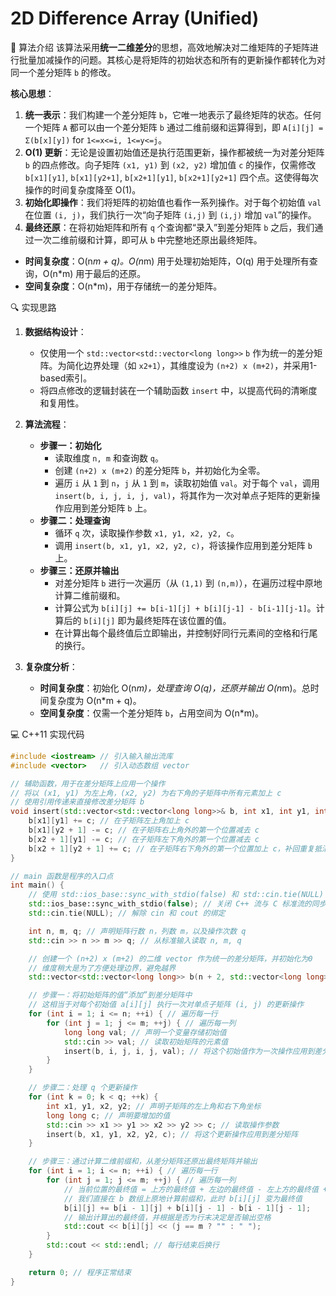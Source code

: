 # 2D Difference Array (Unified)

🧠 算法介绍
该算法采用**统一二维差分**的思想，高效地解决对二维矩阵的子矩阵进行批量加减操作的问题。其核心是将矩阵的初始状态和所有的更新操作都转化为对同一个差分矩阵 `b` 的修改。

**核心思想**：
1.  **统一表示**：我们构建一个差分矩阵 `b`，它唯一地表示了最终矩阵的状态。任何一个矩阵 `A` 都可以由一个差分矩阵 `b` 通过二维前缀和运算得到，即 `A[i][j] = Σ(b[x][y])` for `1<=x<=i, 1<=y<=j`。
2.  **O(1) 更新**：无论是设置初始值还是执行范围更新，操作都被统一为对差分矩阵 `b` 的四点修改。向子矩阵 `(x1, y1)` 到 `(x2, y2)` 增加值 `c` 的操作，仅需修改 `b[x1][y1]`, `b[x1][y2+1]`, `b[x2+1][y1]`, `b[x2+1][y2+1]` 四个点。这使得每次操作的时间复杂度降至 O(1)。
3.  **初始化即操作**：我们将矩阵的初始值也看作一系列操作。对于每个初始值 `val` 在位置 `(i, j)`，我们执行一次“向子矩阵 `(i,j)` 到 `(i,j)` 增加 `val`”的操作。
4.  **最终还原**：在将初始矩阵和所有 `q` 个查询都“录入”到差分矩阵 `b` 之后，我们通过一次二维前缀和计算，即可从 `b` 中完整地还原出最终矩阵。

*   **时间复杂度**：O(n*m + q)。O(n*m) 用于处理初始矩阵，O(q) 用于处理所有查询，O(n*m) 用于最后的还原。
*   **空间复杂度**：O(n*m)，用于存储统一的差分矩阵。

🔍 实现思路
1.  **数据结构设计**：
    *   仅使用一个 `std::vector<std::vector<long long>>` `b` 作为统一的差分矩阵。为简化边界处理（如 `x2+1`），其维度设为 `(n+2) x (m+2)`，并采用1-based索引。
    *   将四点修改的逻辑封装在一个辅助函数 `insert` 中，以提高代码的清晰度和复用性。

2.  **算法流程**：
    *   **步骤一：初始化**
        *   读取维度 `n, m` 和查询数 `q`。
        *   创建 `(n+2) x (m+2)` 的差分矩阵 `b`，并初始化为全零。
        *   遍历 `i` 从 `1` 到 `n`，`j` 从 `1` 到 `m`，读取初始值 `val`。对于每个 `val`，调用 `insert(b, i, j, i, j, val)`，将其作为一次对单点子矩阵的更新操作应用到差分矩阵 `b` 上。
    *   **步骤二：处理查询**
        *   循环 `q` 次，读取操作参数 `x1, y1, x2, y2, c`。
        *   调用 `insert(b, x1, y1, x2, y2, c)`，将该操作应用到差分矩阵 `b` 上。
    *   **步骤三：还原并输出**
        *   对差分矩阵 `b` 进行一次遍历（从 `(1,1)` 到 `(n,m)`），在遍历过程中原地计算二维前缀和。
        *   计算公式为 `b[i][j] += b[i-1][j] + b[i][j-1] - b[i-1][j-1]`。计算后的 `b[i][j]` 即为最终矩阵在该位置的值。
        *   在计算出每个最终值后立即输出，并控制好同行元素间的空格和行尾的换行。

3.  **复杂度分析**：
    *   **时间复杂度**：初始化 O(n*m)，处理查询 O(q)，还原并输出 O(n*m)。总时间复杂度为 O(n*m + q)。
    *   **空间复杂度**：仅需一个差分矩阵 `b`，占用空间为 O(n*m)。

💻 C++11 实现代码
```cpp
#include <iostream> // 引入输入输出流库
#include <vector>   // 引入动态数组 vector

// 辅助函数，用于在差分矩阵上应用一个操作
// 将以 (x1, y1) 为左上角，(x2, y2) 为右下角的子矩阵中所有元素加上 c
// 使用引用传递来直接修改差分矩阵 b
void insert(std::vector<std::vector<long long>>& b, int x1, int y1, int x2, int y2, long long c) {
    b[x1][y1] += c; // 在子矩阵左上角加上 c
    b[x1][y2 + 1] -= c; // 在子矩阵右上角外的第一个位置减去 c
    b[x2 + 1][y1] -= c; // 在子矩阵左下角外的第一个位置减去 c
    b[x2 + 1][y2 + 1] += c; // 在子矩阵右下角外的第一个位置加上 c，补回重复抵消的部分
}

// main 函数是程序的入口点
int main() {
    // 使用 std::ios_base::sync_with_stdio(false) 和 std::cin.tie(NULL) 来加速 C++ 的 I/O 操作
    std::ios_base::sync_with_stdio(false); // 关闭 C++ 流与 C 标准流的同步
    std::cin.tie(NULL); // 解除 cin 和 cout 的绑定

    int n, m, q; // 声明矩阵行数 n，列数 m，以及操作次数 q
    std::cin >> n >> m >> q; // 从标准输入读取 n, m, q

    // 创建一个 (n+2) x (m+2) 的二维 vector 作为统一的差分矩阵，并初始化为0
    // 维度稍大是为了方便处理边界，避免越界
    std::vector<std::vector<long long>> b(n + 2, std::vector<long long>(m + 2, 0));

    // 步骤一：将初始矩阵的值“添加”到差分矩阵中
    // 这相当于对每个初始值 a[i][j] 执行一次对单点子矩阵 (i, j) 的更新操作
    for (int i = 1; i <= n; ++i) { // 遍历每一行
        for (int j = 1; j <= m; ++j) { // 遍历每一列
            long long val; // 声明一个变量存储初始值
            std::cin >> val; // 读取初始矩阵的元素值
            insert(b, i, j, i, j, val); // 将这个初始值作为一次操作应用到差分矩阵
        }
    }

    // 步骤二：处理 q 个更新操作
    for (int k = 0; k < q; ++k) {
        int x1, y1, x2, y2; // 声明子矩阵的左上角和右下角坐标
        long long c; // 声明要增加的值
        std::cin >> x1 >> y1 >> x2 >> y2 >> c; // 读取操作参数
        insert(b, x1, y1, x2, y2, c); // 将这个更新操作应用到差分矩阵
    }

    // 步骤三：通过计算二维前缀和，从差分矩阵还原出最终矩阵并输出
    for (int i = 1; i <= n; ++i) { // 遍历每一行
        for (int j = 1; j <= m; ++j) { // 遍历每一列
            // 当前位置的最终值 = 上方的最终值 + 左边的最终值 - 左上方的最终值 + 当前位置记录的差分值
            // 我们直接在 b 数组上原地计算前缀和，此时 b[i][j] 变为最终值
            b[i][j] += b[i - 1][j] + b[i][j - 1] - b[i - 1][j - 1];
            // 输出计算出的最终值，并根据是否为行末决定是否输出空格
            std::cout << b[i][j] << (j == m ? "" : " ");
        }
        std::cout << std::endl; // 每行结束后换行
    }

    return 0; // 程序正常结束
}
```

